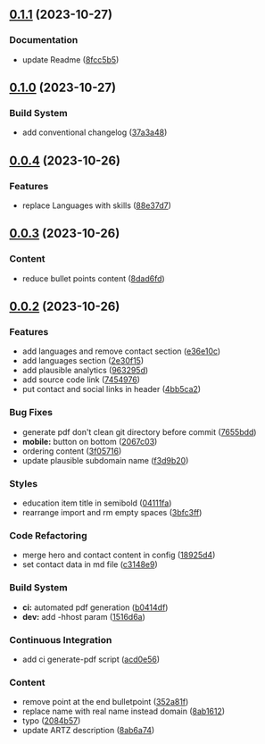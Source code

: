 ## [0.1.1](https://github.com/jee-r/resume/compare/v0.1.0...v0.1.1) (2023-10-27)


### Documentation

* update Readme ([8fcc5b5](https://github.com/jee-r/resume/commit/8fcc5b58e18929b5ffa0bccf71393ddebf47ef0d))

## [0.1.0](https://github.com/jee-r/resume/compare/v0.0.4...v0.1.0) (2023-10-27)


### Build System

* add conventional changelog ([37a3a48](https://github.com/jee-r/resume/commit/37a3a4895894cf6c0c0d4cac04e15e4ad6307a32))

## [0.0.4](https://github.com/jee-r/resume/compare/v0.0.3...v0.0.4) (2023-10-26)


### Features

* replace Languages with skills ([88e37d7](https://github.com/jee-r/resume/commit/88e37d747a2cfc842cdfe7aa87ca232af7270657))

## [0.0.3](https://github.com/jee-r/resume/compare/v0.0.2...v0.0.3) (2023-10-26)


### Content

* reduce bullet points content ([8dad6fd](https://github.com/jee-r/resume/commit/8dad6fd85a854e6f0f2785c72b26d2fa5365111a))

## [0.0.2](https://github.com/jee-r/resume/compare/2067c03b33673e62fe92e343078cf5a686f4b325...v0.0.2) (2023-10-26)


### Features

* add languages and remove contact section ([e36e10c](https://github.com/jee-r/resume/commit/e36e10ca0fef10a1b3d5447bff88852a637cbd2a))
* add languages section ([2e30f15](https://github.com/jee-r/resume/commit/2e30f1574feaeb6bb2a3bc43d5d42eacf5538de8))
* add plausible analytics ([963295d](https://github.com/jee-r/resume/commit/963295df77873137a0c05b7a2b3bb107b00877ab))
* add source code link ([7454976](https://github.com/jee-r/resume/commit/74549767d5f16b49b7967cc77fbc5408219595af))
* put contact and social links in header ([4bb5ca2](https://github.com/jee-r/resume/commit/4bb5ca2a0275bbfe82940a6dc767e539794fd547))


### Bug Fixes

* generate pdf don't clean git directory before commit ([7655bdd](https://github.com/jee-r/resume/commit/7655bdd8fe94080c380ab3ddde9293dcabaf8040))
* **mobile:** button on bottom ([2067c03](https://github.com/jee-r/resume/commit/2067c03b33673e62fe92e343078cf5a686f4b325))
* ordering content ([3f05716](https://github.com/jee-r/resume/commit/3f05716d4a1c34755e55ef638e5a668b04275dce))
* update plausible subdomain name ([f3d9b20](https://github.com/jee-r/resume/commit/f3d9b205c7377be8429adaf8df00f21b64677f93))


### Styles

* education item title in  semibold ([04111fa](https://github.com/jee-r/resume/commit/04111fa09f06469f09ee8e1f9687713c12a027aa))
* rearrange import and rm empty spaces ([3bfc3ff](https://github.com/jee-r/resume/commit/3bfc3ff3327e9dca961266c7aec13b77c5f2265d))


### Code Refactoring

* merge hero and contact content in config ([18925d4](https://github.com/jee-r/resume/commit/18925d469e76d284e6a0feae882aa79d62e02e32))
* set contact data in md file ([c3148e9](https://github.com/jee-r/resume/commit/c3148e97031316ee2307edce8d4872a4ebbade9b))


### Build System

* **ci:** automated pdf generation ([b0414df](https://github.com/jee-r/resume/commit/b0414dfb4d7122bd3a98dfcfd7117c8cc8652eed))
* **dev:** add -hhost param ([1516d6a](https://github.com/jee-r/resume/commit/1516d6add5a3dc13c2c95eba04564b9fa8a75035))


### Continuous Integration

* add ci generate-pdf script ([acd0e56](https://github.com/jee-r/resume/commit/acd0e563d8e25a9259538c089c214e3af52c4834))


### Content

* remove point at the end bulletpoint ([352a81f](https://github.com/jee-r/resume/commit/352a81f37287feda189cc5bdbbc056a4c9d97d05))
* replace name with real name instead domain ([8ab1612](https://github.com/jee-r/resume/commit/8ab161241caecd3fe3b3eb97dbc319036e1cf1e7))
* typo ([2084b57](https://github.com/jee-r/resume/commit/2084b57eafbafa2e738dc49b9cffd1034f0df6ab))
* update ARTZ description ([8ab6a74](https://github.com/jee-r/resume/commit/8ab6a74b1efd2240abfaca246e30a767c858223d))

